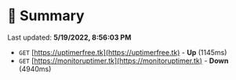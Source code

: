 # 📖 Summary
Last updated: **5/19/2022, 8:56:03 PM**

- `GET` [https://uptimerfree.tk](https://uptimerfree.tk) - **Up** (1145ms)
- `GET` [https://monitoruptimer.tk](https://monitoruptimer.tk) - **Down** (4940ms)
